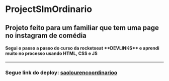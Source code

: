 # ProjectSlmOrdinario


<h2>Projeto feito para um familiar que tem uma page no instagram de comédia</h2>

<h4>Segui o passo a passo do curso da rocketseat **DEVLINKS** e aprendi muito no processo usando HTML, CSS e JS</h4>

<hr>

<h3>Segue link do deploy: <a target= "_blank" href="https://saolourencoordinario.netlify.app/">saolourencoordinarioo</a></h3> 
